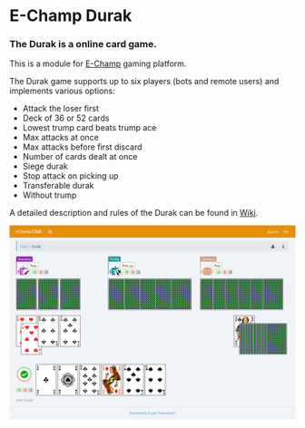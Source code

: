 # E-Champ Durak

### The Durak is a online card game.

This is a module for [E-Champ](https://github.com/mkhorin/e-champ) gaming platform.

The Durak game supports up to six players (bots and remote users) 
and implements various options:

- Attack the loser first
- Deck of 36 or 52 cards
- Lowest trump card beats trump ace
- Max attacks at once
- Max attacks before first discard
- Number of cards dealt at once
- Siege durak
- Stop attack on picking up
- Transferable durak
- Without trump

A detailed description and rules of the Durak can be found 
in [Wiki](https://en.wikipedia.org/wiki/Durak).

![E-Champ Durak](doc/screen-01.png)